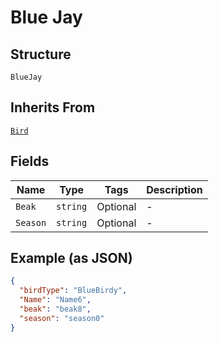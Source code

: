 
# Blue Jay

## Structure

`BlueJay`

## Inherits From

[`Bird`](../../doc/models/bird.md)

## Fields

| Name | Type | Tags | Description |
|  --- | --- | --- | --- |
| `Beak` | `string` | Optional | - |
| `Season` | `string` | Optional | - |

## Example (as JSON)

```json
{
  "birdType": "BlueBirdy",
  "Name": "Name6",
  "beak": "beak8",
  "season": "season0"
}
```

